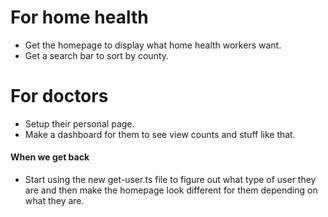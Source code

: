 # For home health
 - Get the homepage to display what home health workers want.
 - Get a search  bar to sort by county.
# For doctors
 - Setup their personal page.
 - Make a dashboard for them to see view counts and stuff like that.

 #### When we get back
  - Start using the new get-user.ts file to figure out what type of user they are and then make the homepage look different for them depending on what they are.
